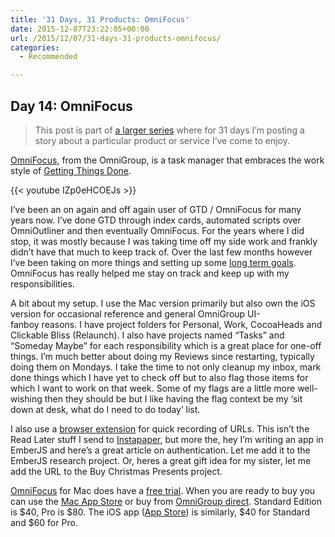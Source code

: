 ```yaml
---
title: '31 Days, 31 Products: OmniFocus'
date: 2015-12-07T23:22:05+00:00
url: /2015/12/07/31-days-31-products-omnifocus/
categories:
  - Recommended

---
```

## Day 14: OmniFocus

> This post is part of [a larger series][1] where for 31 days I&#8217;m posting a story about a particular product or service I&#8217;ve come to enjoy.

[OmniFocus][2], from the OmniGroup, is a task manager that embraces the work style of [Getting Things Done][3].

{{< youtube IZp0eHCOEJs >}}

I&#8217;ve been an on again and off again user of GTD / OmniFocus for many years now. I&#8217;ve done GTD through index cards, automated scripts over OmniOutliner and then eventually OmniFocus. For the years where I did stop, it was mostly because I was taking time off my side work and frankly didn&#8217;t have that much to keep track of. Over the last few months however I&#8217;ve been taking on more things and setting up some [long term goals][4]. OmniFocus has really helped me stay on track and keep up with my responsibilities.

A bit about my setup. I use the Mac version primarily but also own the iOS version for occasional reference and general OmniGroup UI-fanboy reasons. I have project folders for Personal, Work, CocoaHeads and Clickable Bliss (Relaunch). I also have projects named &#8220;Tasks&#8221; and &#8220;Someday Maybe&#8221; for each responsibility which is a great place for one-off things. I&#8217;m much better about doing my Reviews since restarting, typically doing them on Mondays. I take the time to not only cleanup my inbox, mark done things which I have yet to check off but to also flag those items for which I want to work on that week. Some of my flags are a little more well-wishing then they should be but I like having the flag context be my &#8216;sit down at desk, what do I need to do today&#8217; list.

I also use a [browser extension][5] for quick recording of URLs. This isn&#8217;t the Read Later stuff I send to [Instapaper][6], but more the, hey I&#8217;m writing an app in EmberJS and here&#8217;s a great article on authentication. Let me add it to the EmberJS research project. Or, heres a great gift idea for my sister, let me add the URL to the Buy Christmas Presents project.

[OmniFocus][2] for Mac does have a [free trial][7]. When you are ready to buy you can use the [Mac App Store][8] or buy from [OmniGroup direct][9]. Standard Edition is $40, Pro is $80. The iOS app ([App Store][10]) is similarly, $40 for Standard and $60 for Pro.

 [1]: http://mikezornek.com/2015/11/24/31-days-31-products-launch-post/
 [2]: https://www.omnigroup.com/omnifocus
 [3]: http://amzn.to/1XQuULH
 [4]: http://mikezornek.com/2015/11/16/rebooting-my-professional-side-projects/
 [5]: https://chrome.google.com/webstore/detail/send-to-omnifocus/ohdhaodomnlifoigpfcbjpcegdbefnen
 [6]: http://mikezornek.com/2015/12/05/31-days-31-products-instapaper/
 [7]: https://www.omnigroup.com/download/latest/omnifocus/
 [8]: https://www.omnigroup.com/download/appstore/omnifocus
 [9]: https://www.omnigroup.com/omnifocus#buy-now
 [10]: https://www.omnigroup.com/download/appstore/omnifocus-ios